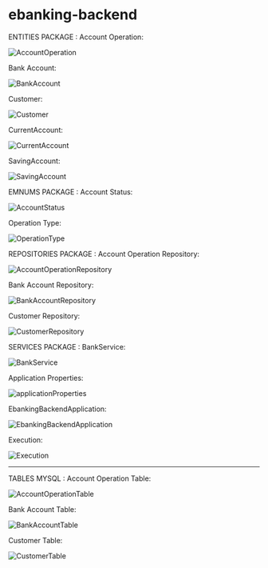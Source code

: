 # ebanking-backend

ENTITIES PACKAGE :
Account Operation:

![AccountOperation](https://user-images.githubusercontent.com/107023167/236385360-c2d0dbe3-f551-4676-9d07-ad6198c89862.PNG)


Bank Account:

![BankAccount](https://user-images.githubusercontent.com/107023167/236385394-b62972be-572f-44a8-b361-30d7a0d5a339.PNG)


Customer:

![Customer](https://user-images.githubusercontent.com/107023167/236385508-adf98744-bacf-4be2-bb93-ed40d38caf50.PNG)


CurrentAccount:

![CurrentAccount](https://user-images.githubusercontent.com/107023167/236386995-b4ca9c5d-f530-4ae4-8370-0dd8ac619627.PNG)



SavingAccount:

![SavingAccount](https://user-images.githubusercontent.com/107023167/236385574-b0d2d3d1-31fc-409e-8484-dcb112dca2f1.PNG)



EMNUMS PACKAGE :
Account Status:

![AccountStatus](https://user-images.githubusercontent.com/107023167/236385894-24c1fa29-260f-4992-ba43-6d227476e574.PNG)


Operation Type:

![OperationType](https://user-images.githubusercontent.com/107023167/236385951-4a589b99-d9fe-4703-a210-17be3a73e045.PNG)



REPOSITORIES PACKAGE :
Account Operation Repository:

![AccountOperationRepository](https://user-images.githubusercontent.com/107023167/236385736-bde2465a-ee79-44be-b6d2-ba1787d4daf4.PNG)


Bank Account Repository:

![BankAccountRepository](https://user-images.githubusercontent.com/107023167/236385768-79936517-2235-481e-9888-53d7d6cd0a7e.PNG)


Customer Repository:

![CustomerRepository](https://user-images.githubusercontent.com/107023167/236385789-60c243eb-a15c-4619-9f58-ebbd6dd861bf.PNG)



SERVICES PACKAGE : 
BankService:

![BankService](https://user-images.githubusercontent.com/107023167/236386063-0447737e-04b5-461a-b66e-7a866cb3dfc2.PNG)




Application Properties:

![applicationProperties](https://user-images.githubusercontent.com/107023167/236386660-d42ed2f7-edb8-4981-a7c5-695e9c77b857.PNG)


EbankingBackendApplication:

![EbankingBackendApplication](https://user-images.githubusercontent.com/107023167/236386141-2135fb3c-b3ca-4dcc-905b-63713248d214.PNG)


Execution:

![Execution](https://user-images.githubusercontent.com/107023167/236386247-3f2b2d36-f37a-43cd-9bcc-207f1694aef1.PNG)


________________________________________________________________________________________________________________________________________________________________

TABLES MYSQL :
Account Operation Table:

![AccountOperationTable](https://user-images.githubusercontent.com/107023167/236386411-37374db2-9560-4337-94c1-540e14f3852c.PNG)


Bank Account Table:

![BankAccountTable](https://user-images.githubusercontent.com/107023167/236386425-656eefd7-804d-4831-b09d-9d87c95f488e.PNG)


Customer Table:

![CustomerTable](https://user-images.githubusercontent.com/107023167/236386434-400f9901-7a31-4d97-b847-47191dca245f.PNG)




















